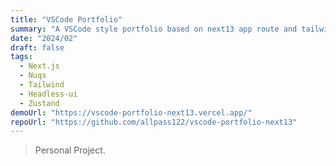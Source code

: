 ```yaml
---
title: "VSCode Portfolio"
summary: "A VSCode style portfolio based on next13 app route and tailwindcss."
date: "2024/02"
draft: false
tags:
  - Next.js
  - Nuqs
  - Tailwind
  - Headless-ui
  - Zustand
demoUrl: "https://vscode-portfolio-next13.vercel.app/"
repoUrl: "https://github.com/allpass122/vscode-portfolio-next13"
---
```


> <span class="font-bold">Personal Project</span>.

